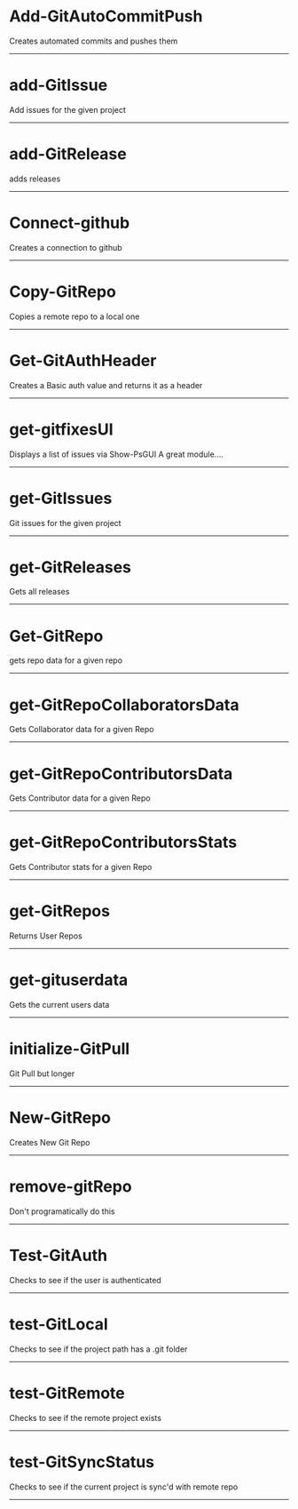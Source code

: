 ﻿# Add-GitAutoCommitPush 
Creates automated commits and pushes them 
 
 
 
 
 
 
--- 
# add-GitIssue 
Add issues for the given project 
 
 
 
 
 
 
--- 
# add-GitRelease 
adds releases 
 
 
 
 
 
 
--- 
# Connect-github 
Creates a connection to github 
 
 
 
 
 
 
--- 
# Copy-GitRepo 
Copies a remote repo to a local one 
 
 
 
 
 
 
--- 
# Get-GitAuthHeader 

Creates a Basic auth value and returns it as a header  
 
 
 
 
 
--- 
# get-gitfixesUI 
Displays a list of issues via Show-PsGUI A great module.... 
 
 
 
 
 
 
--- 
# get-GitIssues 

Git issues for the given project 
 
 
 
 
 
--- 
# get-GitReleases 
Gets all releases 
 
 
 
 
 
 
--- 
# Get-GitRepo 
gets repo data for a given repo 
 
 
 
 
 
 
--- 
# get-GitRepoCollaboratorsData 
Gets Collaborator data for a given Repo 
 
 
 
 
 
 
--- 
# get-GitRepoContributorsData 
Gets Contributor data for a given Repo 
 
 
 
 
 
 
--- 
# get-GitRepoContributorsStats 
Gets Contributor stats for a given Repo 
 
 
 
 
 
 
--- 
# get-GitRepos 
Returns User Repos 
 
 
 
 
 
 
--- 
# get-gituserdata 

Gets the current users data 
 
 
 
 
 
--- 
# initialize-GitPull 
Git Pull but longer 
 
 
 
 
 
 
--- 
# New-GitRepo 
Creates New Git Repo 
 
 
 
 
 
 
--- 
# remove-gitRepo 
Don't programatically do this 
 
 
 
 
 
 
--- 
# Test-GitAuth 
Checks to see if the user is authenticated 
 
 
 
 
 
 
--- 
# test-GitLocal 

Checks to see if the project path has a .git folder 
 
 
 
 
 
--- 
# test-GitRemote 

Checks to see if the remote project exists 
 
 
 
 
 
--- 
# test-GitSyncStatus 

Checks to see if the current project is sync'd with remote repo 
 
 
 
 
 
--- 

